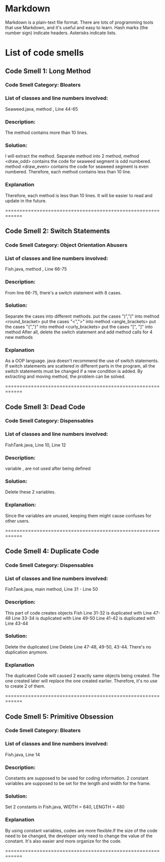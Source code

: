 # Markdown

Markdown is a plain-text file format. There are lots of programming tools that use Markdown, and it's useful and
easy to learn. Hash marks (the number sign) indicate headers. Asterisks indicate lists.

# List of code smells

## Code Smell 1: Long Method

### Code Smell Category: Bloaters

### List of classes and line numbers involved:

Seaweed.java, method <draw>, Line 44-65

### Description:

The method contains more than 10 lines.

### Solution:

I will extract the method.
Separate method <draw> into 2 method,
method <draw_odd> contains the code for seaweed segment is odd numbered.
method <draw_even> contains the code for seaweed segment is even numbered.
Therefore, each method contains less than 10 line.

### Explanation
Therefore, each method is less than 10 lines. It will be easier to read and update in the future.

============================================================

## Code Smell 2: Switch Statements

### Code Smell Category: Object Orientation Abusers

### List of classes and line numbers involved:

Fish.java, method <reverseAppearance>, Line 66-75

### Description:
From line 66-75, there's a switch statement with 8 cases.

### Solution:
Separate the cases into different methods.
put the cases ")","(" into method <round_bracket>
put the cases "<",">" into method <angle_brackets>
put the cases "{","}" into method <curly_brackets>
put the cases "[", "]" into method <square brackets>
After all, delete the switch statement
and add method calls for 4 new methods

### Explanation
As a OOP language. java doesn't recommend the use of switch statements.
If switch statements are scattered in different parts in the program,
all the switch statements must be changed if a new condition is added.
By extracting and moving method, the problem can be solved.

============================================================

## Code Smell 3: Dead Code

### Code Smell Category: Dispensables

### List of classes and line numbers involved:
FishTank.java, Line 10, Line 12

### Description:
variable <charWidth>, <charHeight> are not used after being defined

### Solution:
Delete these 2 variables.

### Explanation:
Since the variables are unused, keeping them might cause confuses for other users.

============================================================

## Code Smell 4: Duplicate Code

### Code Smell Category: Dispensables

### List of classes and line numbers involved:
FishTank.java, main method, Line 31 - Line 50

### Description:
This part of code creates objects Fish
Line 31-32 is duplicated with Line 47-48
Line 33-34 is duplicated with Line 49-50
Line 41-42 is duplicated with Line 43-44


### Solution:
Delete the duplicated Line
Delete Line 47-48, 49-50, 43-44. There's no duplication anymore.

### Explanation
The duplicated Code will caused 2 exactly same objects being created.
The one created later will replace the one created earlier.
Therefore, it's no use to create 2 of them.

============================================================

## Code Smell 5: Primitive Obsession

### Code Smell Category: Bloaters

### List of classes and line numbers involved:
Fish.java, Line 14

### Description:
Constants are supposed to be used for coding information.
2 constant variables are supposed to be set for the length and width for the frame.

### Solution:
Set 2 constants in Fish.java,
WIDTH = 640, LENGTH = 480

### Explanation
By using constant variables, codes are more flexible.If the size of the code need to be
changed, the developer only need to change the value of the constant.
It's also easier and more organize for the code.


============================================================

